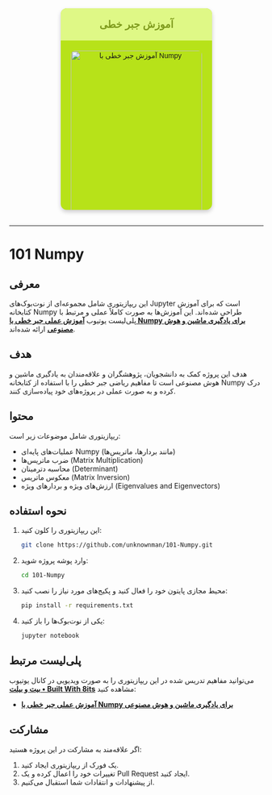 <div align="center">
  <div style="width: 300px; height: 400px; background: #b7e219; font-family: Arial, sans-serif; position: relative; border-radius: 12px; box-shadow: 0 4px 8px rgba(0, 0, 0, 0.2); overflow: hidden;">
    <div style="text-transform: uppercase; font-weight: 700; color: #7f9b1d; padding: 20px; font-size: 20px; text-align: center; background: #dff886;">
      آموزش جبر خطی
    </div>
    <a href="https://www.youtube.com/playlist?list=PLr5b_fwV98wB1sbavN6pkdO80ntPqSQKj" target="_blank" style="text-decoration: none;">
      <div style="padding: 20px;">
        <img src="https://i.ytimg.com/vi/IF13x5qb4vs/maxresdefault.jpg" alt="آموزش جبر خطی با Numpy" style="width: 100%; height: auto; border-radius: 8px;">
      </div>
    </a>
    <div style="font-size: 18px; font-weight: 900; color: #465512; text-align: center; line-height: 1.5; padding: 10px 20px;">
      یادگیری جبر خطی برای هوش مصنوعی و یادگیری ماشین با استفاده از Numpy
    </div>
    <div style="text-align: center; margin-top: 20px;">
      <a href="https://www.youtube.com/playlist?list=PLr5b_fwV98wB1sbavN6pkdO80ntPqSQKj" target="_blank" style="font-weight: bold; color: #7f9b1d; font-size: 16px; text-decoration: none; padding: 10px 20px; border: 2px solid #7f9b1d; border-radius: 8px; display: inline-block;">مشاهده پلی‌لیست</a>
    </div>
  </div>
</div>‍

---

# 101 Numpy

## معرفی
این ریپازیتوری شامل مجموعه‌ای از نوت‌بوک‌های Jupyter است که برای آموزش کتابخانه Numpy طراحی شده‌اند. این آموزش‌ها به صورت کاملاً عملی و مرتبط با پلی‌لیست یوتیوب **[آموزش عملی جبر خطی با Numpy برای یادگیری ماشین و هوش مصنوعی](https://www.youtube.com/playlist?list=PLr5b_fwV98wB1sbavN6pkdO80ntPqSQKj)** ارائه شده‌اند.

## هدف
هدف این پروژه کمک به دانشجویان، پژوهشگران و علاقه‌مندان به یادگیری ماشین و هوش مصنوعی است تا مفاهیم ریاضی جبر خطی را با استفاده از کتابخانه Numpy درک کرده و به صورت عملی در پروژه‌های خود پیاده‌سازی کنند.

## محتوا
ریپازیتوری شامل موضوعات زیر است:
- عملیات‌های پایه‌ای Numpy (مانند بردارها، ماتریس‌ها)
- ضرب ماتریس‌ها (Matrix Multiplication)
- محاسبه دترمینان (Determinant)
- معکوس ماتریس (Matrix Inversion)
- ارزش‌های ویژه و بردارهای ویژه (Eigenvalues and Eigenvectors)

## نحوه استفاده
1. این ریپازیتوری را کلون کنید:
   ```bash
   git clone https://github.com/unknownman/101-Numpy.git
   ```
2. وارد پوشه پروژه شوید:
   ```bash
   cd 101-Numpy
   ```
3. محیط مجازی پایتون خود را فعال کنید و پکیج‌های مورد نیاز را نصب کنید:
   ```bash
   pip install -r requirements.txt
   ```
4. یکی از نوت‌بوک‌ها را باز کنید:
   ```bash
   jupyter notebook
   ```

## پلی‌لیست مرتبط
می‌توانید مفاهیم تدریس شده در این ریپازیتوری را به صورت ویدیویی در کانال یوتیوب **[بیت و بیلت • Built With 8its](https://www.youtube.com/@BuiltWith8its)** مشاهده کنید:
- **[آموزش عملی جبر خطی با Numpy برای یادگیری ماشین و هوش مصنوعی](https://www.youtube.com/playlist?list=PLr5b_fwV98wB1sbavN6pkdO80ntPqSQKj)**

## مشارکت
اگر علاقه‌مند به مشارکت در این پروژه هستید:
1. یک فورک از ریپازیتوری ایجاد کنید.
2. تغییرات خود را اعمال کرده و یک Pull Request ایجاد کنید.
3. از پیشنهادات و انتقادات شما استقبال می‌کنیم.
